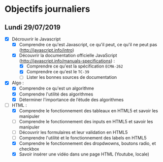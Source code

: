 # Objectifs journaliers

## Lundi 29/07/2019


* [X] Décrouvrir le Javascript
  * [X] Comprendre ce qu'est Javascript, ce qu'il peut, ce qu'il ne peut pas (http://javascript.info/intro)
  * [X] Découvrir la documentation officielle JavaScript (http://javascript.info/manuals-specifications) : 
    * [X] Comprendre ce qu'est la spécification `ECMA-262`
    * [X] Comprendre ce qu'est le `TC-39`
    * [ ] Lister les bonnes sources de documentation

* [X] Algo : 
  * [X] Comprendre ce qu'est un algorithme
  * [X] Comprendre l'utilité des algorithmes
  * [X] Déterminer l'importance de l’étude des algorithmes

* [ ] HTML :
  * [X] Comprendre le fonctionnement des tableaux en HTML5 et savoir les manipuler
  * [ ] Comprendre le fonctionnement des inputs en HTML5 et savoir les manipuler
  * [ ] Découvrir les formulaires et leur validation en HTML5
  * [ ] Comprendre l'utilité et le fonctionnement des labels en HTML5
  * [X] Comprendre le fonctionnement des dropdwowns, boutons radio, et checkbox
  * [X] Savoir insérer une vidéo dans une page HTML (Youtube, locale)
